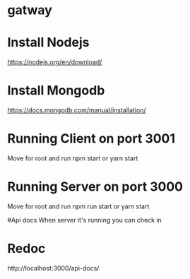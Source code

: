 # gatway

# Install Nodejs
https://nodejs.org/en/download/


# Install Mongodb
https://docs.mongodb.com/manual/installation/


# Running Client on port 3001
Move for root and run npm start or yarn start


# Running Server on port 3000
Move for root and run npm run start or yarn start

#Api docs
When server it's running you can check in 
# Redoc
http://localhost:3000/api-docs/

